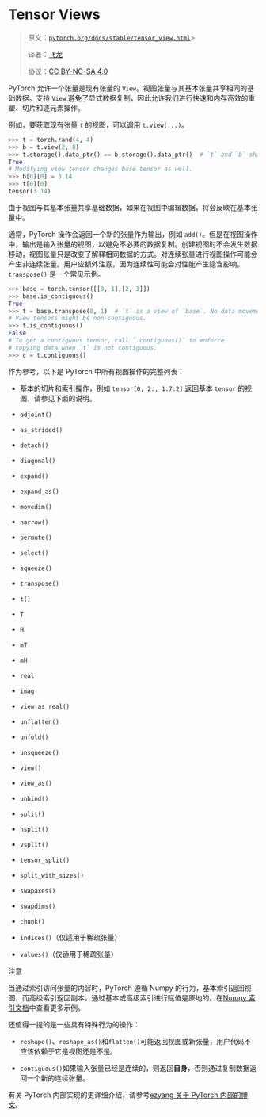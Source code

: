 # Tensor Views

> 原文：[`pytorch.org/docs/stable/tensor_view.html`](https://pytorch.org/docs/stable/tensor_view.html)> 
>
> 译者：[飞龙](https://github.com/wizardforcel)
>
> 协议：[CC BY-NC-SA 4.0](http://creativecommons.org/licenses/by-nc-sa/4.0/)


PyTorch 允许一个张量是现有张量的 `View`。视图张量与其基本张量共享相同的基础数据。支持 `View` 避免了显式数据复制，因此允许我们进行快速和内存高效的重塑、切片和逐元素操作。

例如，要获取现有张量 `t` 的视图，可以调用 `t.view(...)`。

```py
>>> t = torch.rand(4, 4)
>>> b = t.view(2, 8)
>>> t.storage().data_ptr() == b.storage().data_ptr()  # `t` and `b` share the same underlying data.
True
# Modifying view tensor changes base tensor as well.
>>> b[0][0] = 3.14
>>> t[0][0]
tensor(3.14) 
```

由于视图与其基本张量共享基础数据，如果在视图中编辑数据，将会反映在基本张量中。

通常，PyTorch 操作会返回一个新的张量作为输出，例如 `add()`。但是在视图操作中，输出是输入张量的视图，以避免不必要的数据复制。创建视图时不会发生数据移动，视图张量只是改变了解释相同数据的方式。对连续张量进行视图操作可能会产生非连续张量。用户应额外注意，因为连续性可能会对性能产生隐含影响。`transpose()` 是一个常见示例。

```py
>>> base = torch.tensor([[0, 1],[2, 3]])
>>> base.is_contiguous()
True
>>> t = base.transpose(0, 1)  # `t` is a view of `base`. No data movement happened here.
# View tensors might be non-contiguous.
>>> t.is_contiguous()
False
# To get a contiguous tensor, call `.contiguous()` to enforce
# copying data when `t` is not contiguous.
>>> c = t.contiguous() 
```

作为参考，以下是 PyTorch 中所有视图操作的完整列表：

+   基本的切片和索引操作，例如 `tensor[0, 2:, 1:7:2]` 返回基本 `tensor` 的视图，请参见下面的说明。

+   `adjoint()`

+   `as_strided()`

+   `detach()`

+   `diagonal()`

+   `expand()`

+   `expand_as()`

+   `movedim()`

+   `narrow()`

+   `permute()`

+   `select()`

+   `squeeze()`

+   `transpose()`

+   `t()`

+   `T`

+   `H`

+   `mT`

+   `mH`

+   `real`

+   `imag`

+   `view_as_real()`

+   `unflatten()`

+   `unfold()`

+   `unsqueeze()`

+   `view()`

+   `view_as()`

+   `unbind()`

+   `split()`

+   `hsplit()`

+   `vsplit()`

+   `tensor_split()`

+   `split_with_sizes()`

+   `swapaxes()`

+   `swapdims()`

+   `chunk()`

+   `indices()`（仅适用于稀疏张量）

+   `values()`（仅适用于稀疏张量）

注意

当通过索引访问张量的内容时，PyTorch 遵循 Numpy 的行为，基本索引返回视图，而高级索引返回副本。通过基本或高级索引进行赋值是原地的。在[Numpy 索引文档](https://docs.scipy.org/doc/numpy/reference/arrays.indexing.html)中查看更多示例。

还值得一提的是一些具有特殊行为的操作：

+   `reshape()`、`reshape_as()`和`flatten()`可能返回视图或新张量，用户代码不应该依赖于它是视图还是不是。

+   `contiguous()`如果输入张量已经是连续的，则返回**自身**，否则通过复制数据返回一个新的连续张量。

有关 PyTorch 内部实现的更详细介绍，请参考[ezyang 关于 PyTorch 内部的博文](http://blog.ezyang.com/2019/05/pytorch-internals/)。
